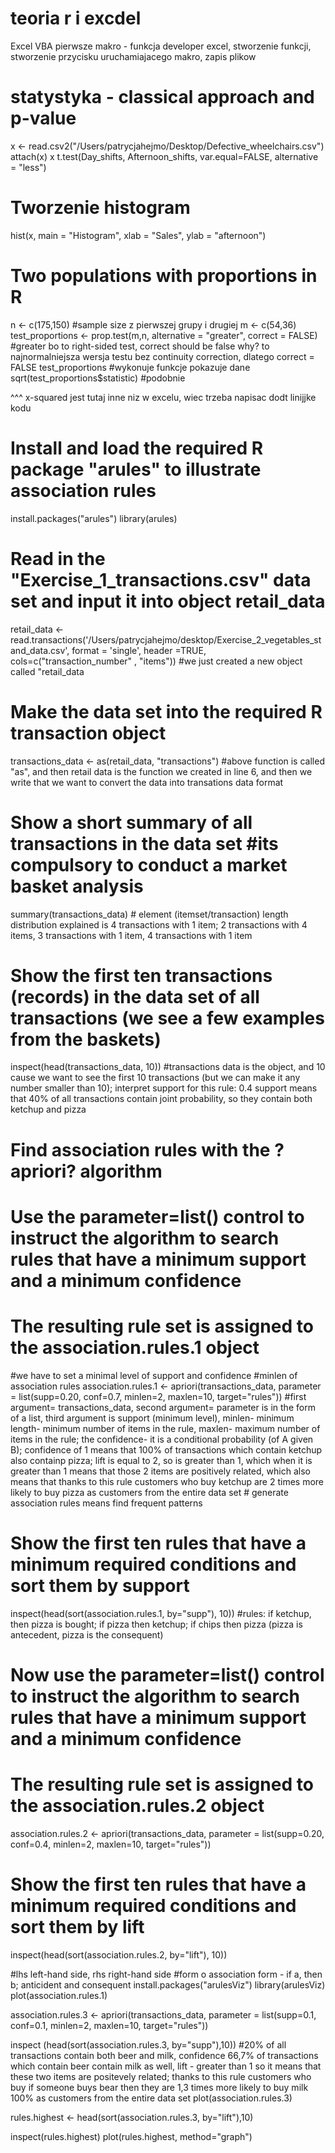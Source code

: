 # teoria r i excdel
Excel VBA pierwsze makro - funkcja developer excel, stworzenie funkcji, stworzenie przycisku uruchamiajacego makro, zapis plikow

# statystyka - classical approach and p-value
x <- read.csv2("/Users/patrycjahejmo/Desktop/Defective_wheelchairs.csv")
attach(x)
x
t.test(Day_shifts, Afternoon_shifts, var.equal=FALSE, alternative = "less")

# Tworzenie histogram
hist(x, main = "Histogram", xlab = "Sales", ylab = "afternoon")

# Two populations with proportions in R 
n <- c(175,150) #sample size z pierwszej grupy i drugiej
m  <- c(54,36)
test_proportions <- prop.test(m,n, alternative = "greater", correct = FALSE) #greater bo to right-sided test, correct should be false why? to najnormalniejsza wersja testu bez continuity correction, dlatego correct = FALSE
test_proportions #wykonuje funkcje pokazuje dane
sqrt(test_proportions$statistic) #podobnie 

^^^ x-squared jest tutaj inne niz w excelu, wiec trzeba napisac dodt linijjke kodu 

# Install and load the required R package "arules" to illustrate association rules
install.packages("arules")
library(arules)

# Read in the "Exercise_1_transactions.csv" data set and input it into object retail_data
retail_data <- read.transactions('/Users/patrycjahejmo/desktop/Exercise_2_vegetables_stand_data.csv', format = 'single', header =TRUE, cols=c("transaction_number" , "items"))
             #we just created a new object called "retail_data
# Make the data set into the required R transaction object
transactions_data <- as(retail_data, "transactions")
            #above function is called "as", and then retail data is the function we created in line 6, and then we write that we want to convert the data into transations data format
# Show a short summary of all transactions in the data set #its compulsory to conduct a market basket analysis
summary(transactions_data)
          # element (itemset/transaction) length distribution explained is 4 transactions with 1 item; 2 transactions with 4 items, 3 transactions with 1 item, 4 transactions with 1 item
# Show the first ten transactions (records) in the data set of all transactions (we see a few examples from the baskets)
inspect(head(transactions_data, 10))
           #transactions data is the object, and 10 cause we want to see the first 10 transactions (but we can make it any number smaller than 10); interpret support for this rule: 0.4 support means that 40% of all transactions contain joint probability, so they contain both ketchup and pizza
# Find association rules with the ?apriori? algorithm
# Use the parameter=list() control to instruct the algorithm to search rules that have a minimum support and a minimum confidence
# The resulting rule set is assigned to the association.rules.1 object 
#we have to set a minimal level of support and confidence
#minlen of association rules
association.rules.1 <- apriori(transactions_data, parameter = list(supp=0.20, conf=0.7, minlen=2, maxlen=10, target="rules"))        #first argument= transactions_data, second argument= parameter is in the form of a list, third argument is support (minimum level), minlen- minimum length- minimum number of items in the rule, maxlen- maximum number of items in the rule; the confidence- it is a conditional probability (of A given B); confidence of 1 means that 100% of transactions which contain ketchup also containp pizza; lift is equal to 2, so is greater than 1, which when it is greater than 1 means that those 2 items are positively related, which also means that thanks to this rule customers who buy ketchup are 2 times more likely to buy pizza as customers from the entire data set
           # generate association rules means find frequent patterns
# Show the first ten rules that have a minimum required conditions and sort them by support
inspect(head(sort(association.rules.1, by="supp"), 10))
          #rules: if ketchup, then pizza is bought; if pizza then ketchup; if chips then pizza (pizza is antecedent, pizza is the consequent)
# Now use the parameter=list() control to instruct the algorithm to search rules that have a minimum support and a minimum confidence
# The resulting rule set is assigned to the association.rules.2 object
association.rules.2 <- apriori(transactions_data, parameter = list(supp=0.20, conf=0.4, minlen=2, maxlen=10, target="rules")) 

# Show the first ten rules that have a minimum required conditions and sort them by lift
inspect(head(sort(association.rules.2, by="lift"), 10))

#lhs left-hand side, rhs right-hand side
#form o association form - if a, then b; anticident and consequent
install.packages("arulesViz")
library(arulesViz)
plot(association.rules.1)

association.rules.3 <- apriori(transactions_data, parameter = list(supp=0.1, conf=0.1, minlen=2, maxlen=10, target="rules"))
                               
inspect (head(sort(association.rules.3, by="supp"),10))
#20% of all transactions contain both beer and milk, confidence 66,7% of transactions which contain beer contain milk as well, lift - greater than 1 so it means that these two items are positevely related; thanks to this rule customers who buy if someone buys bear then they are 1,3 times more likely to buy milk 100% as customers from the entire data set
plot(association.rules.3)

rules.highest <- head(sort(association.rules.3, by="lift"),10)

inspect(rules.highest)
plot(rules.highest, method="graph")


